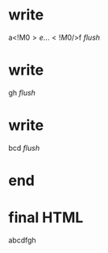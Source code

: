 # write
  a<!M$0>e...<!M$0/>f
_flush_

# write
  gh
_flush_

# write
  <t id="M$0">bcd</t><script>(M$r=REORDER_RUNTIME)(0)</script>
_flush_

# end

# final HTML
  <html>
    <head />
    <body>
      abcdfgh
    </body>
  </html>
